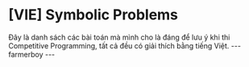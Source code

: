 # [VIE] Symbolic Problems
Đây là danh sách các bài toán mà mình cho là đáng để lưu ý khi thi Competitive Programming, tất cả đều có giải thích bằng tiếng Việt.
--- farmerboy ---